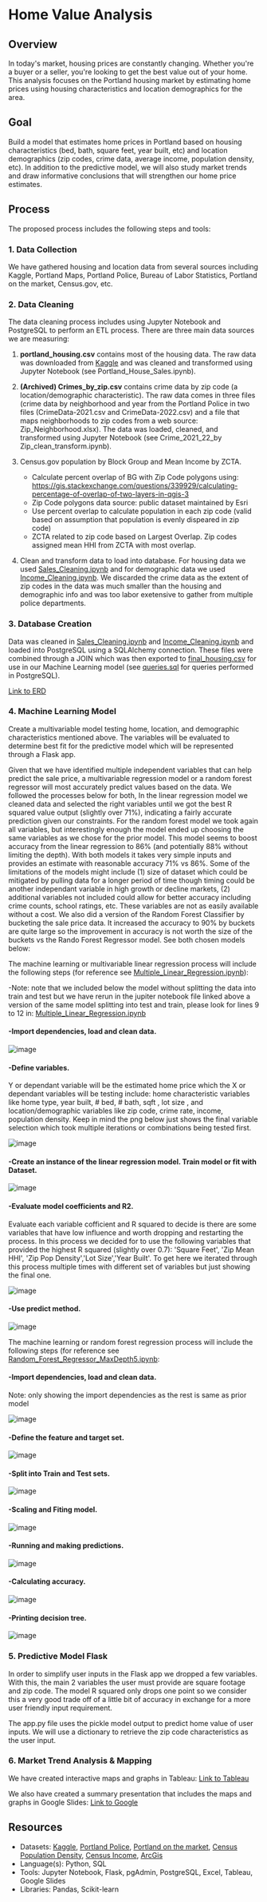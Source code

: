 # Home Value Analysis 

## Overview
In today's market, housing prices are constantly changing. Whether you're a buyer or a seller, you're looking to get the best value out of your home. This analysis focuses on the Portland housing market by estimating home prices using housing characteristics and location demographics for the area.

## Goal
Build a model that estimates home prices in Portland based on housing characteristics (bed, bath, square feet, year built, etc) and location demographics (zip codes, crime data, average income, population density, etc). In addition to the predictive model, we will also study market trends and draw informative conclusions that will strengthen our home price estimates.

## Process
The proposed process includes the following steps and tools:

### 1. Data Collection
We have gathered housing and location data from several sources including Kaggle, Portland Maps, Portland Police, Bureau of Labor Statistics, Portland on the market, Census.gov, etc.

### 2. Data Cleaning
The data cleaning process includes using Jupyter Notebook and PostgreSQL to perform an ETL process. There are three main data sources we are measuring:

1. **portland_housing.csv** contains most of the housing data. The raw data was downloaded from [Kaggle](https://www.kaggle.com/datasets/threnjen/portland-housing-prices-sales-jul-2020-jul-2021?select=portland_housing.csv) and was cleaned and transformed using Jupyter Notebook (see Portland_House_Sales.ipynb). 

2. **(Archived) Crimes_by_zip.csv** contains crime data by zip code (a location/demographic characteristic). The raw data comes in three files (crime data by neighborhood and year from the Portland Police in two files (CrimeData-2021.csv and CrimeData-2022.csv) and a file that maps neighborhoods to zip codes from a web source: Zip_Neighborhood.xlsx). The data was loaded, cleaned, and transformed using Jupyter Notebook (see Crime_2021_22_by Zip_clean_transform.ipynb). 

3. Census.gov population by Block Group and Mean Income by ZCTA.
    * Calculate percent overlap of BG with Zip Code polygons using:
    https://gis.stackexchange.com/questions/339929/calculating-percentage-of-overlap-of-two-layers-in-qgis-3
    * Zip Code polygons data source: public dataset maintained by Esri
    * Use percent overlap to calculate population in each zip code (valid based on assumption that population is evenly dispeared in zip code)
    * ZCTA related to zip code based on Largest Overlap. Zip codes assigned mean HHI from ZCTA with most overlap.

4. Clean and transform data to load into database. For housing data we used [Sales_Cleaning.ipynb](https://github.com/klcollins503/Data_Bootcamp_Final_Project/blob/main/Sales_Cleaning.ipynb) and for demographic data we used [Income_Cleaning.ipynb](https://github.com/klcollins503/Data_Bootcamp_Final_Project/blob/main/Income_Cleaning.ipynb). We discarded the crime data as the extent of zip codes in the data was much smaller than the housing and demographic info and was too labor exetensive to gather from multiple police departments.

### 3. Database Creation  
Data was cleaned in [Sales_Cleaning.ipynb](https://github.com/klcollins503/Data_Bootcamp_Final_Project/blob/main/Sales_Cleaning.ipynb) and [Income_Cleaning.ipynb](https://github.com/klcollins503/Data_Bootcamp_Final_Project/blob/main/Income_Cleaning.ipynb) and loaded into PostgreSQL using a SQLAlchemy connection. These files were combined through a JOIN which was then exported to [final_housing.csv](https://github.com/klcollins503/Data_Bootcamp_Final_Project/blob/main/Resources/final_housing.csv) for use in our Machine Learning model (see [queries.sql](https://github.com/klcollins503/Data_Bootcamp_Final_Project/blob/main/Queries/queries.sql) for queries performed in PostgreSQL).

[Link to ERD](https://github.com/klcollins503/Data_Bootcamp_Final_Project/blob/main/Resources/EntityRelationshipDiagram.png)

### 4. Machine Learning Model
Create a multivariable model testing home, location, and demographic characteristics mentioned above. The variables will be evaluated to determine best fit for the predictive model which will be represented through a Flask app.

Given that we have identified multiple independent variables that can help predict the sale price, a multivariable regression model or a random forest regressor will most accurately predict values based on the data. We followed the processes below for both, In the linear regression model we cleaned data and selected the right variables until we got the best R squared value output (slightly over 71%), indicating a fairly accurate prediction given our constraints. For the random forest model we took again all variables, but interestingly enough the model ended up choosing the same variables as we chose for the prior model. This model seems to boost accuracy from the linear regression to 86% (and potentially 88% without limiting the depth). With both models it takes very simple inputs and provides an estimate with reasonable accuracy 71% vs 86%. Some of the limitations of the models might include (1) size of dataset which could be mitigated by pulling data for a longer period of time though timing could be another independant variable in high growth or decline markets, (2) additional variables not included could allow for better accuracy including crime counts, school ratings, etc. These variables are not as easily available without a cost. We also did a version of the Random Forest Classifier by bucketing the sale price data. It increased the accuracy to 90% by buckets are quite large so the improvement in accuracy is not worth the size of the buckets vs the Rando Forest Regressor model. See both chosen models below:

The machine learning or multivariable linear regression process will include the following steps (for reference see [Multiple_Linear_Regression.ipynb](https://github.com/klcollins503/Data_Bootcamp_Final_Project/blob/main/Multiple_Linear_Regression.ipynb)):

-Note: note that we included below the model without splitting the data into train and test but we have rerun in the jupiter notebook file linked above a version of the same model splitting into test and train, please look for lines 9 to 12 in: [Multiple_Linear_Regression.ipynb](https://github.com/klcollins503/Data_Bootcamp_Final_Project/blob/main/Multiple_Linear_Regression.ipynb)

#### -Import dependencies, load and clean data.

![image](https://user-images.githubusercontent.com/96096924/169199304-36107437-9051-490c-a5e4-cff6c909f17d.png)


#### -Define variables.
Y or dependant variable will be the estimated home price which the X or dependant variables will be testing include: home characteristic variables like home type, year built, # bed, # bath, sqft , lot size , and location/demographic variables like zip code, crime rate, income, population density. Keep in mind the png below just shows the final variable selection which took multiple iterations or combinations being tested first.

![image](https://user-images.githubusercontent.com/96096924/169199373-169ba359-d65e-4545-ae4c-422875bfa77b.png)

#### -Create an instance of the linear regression model. Train model or fit with Dataset.

![image](https://user-images.githubusercontent.com/96096924/169199488-da33daf8-138e-45ba-9b98-232624574c3e.png)

#### -Evaluate model coefficients and R2.
Evaluate each variable cofficient and R squared to decide is there are some variables that have low influence and worth dropping and restarting the process. In this process we decided for to use the following variables that provided the highest R squared (slightly over 0.7): 'Square Feet', 'Zip Mean HHI', 'Zip Pop Density','Lot Size','Year Built'. To get here we iterated through this process multiple times with different set of variables but just showing the final one.

![image](https://user-images.githubusercontent.com/96096924/169199597-d4a8719f-3301-415e-b9f5-bbb55d0d1850.png)


#### -Use predict method.

![image](https://user-images.githubusercontent.com/96096924/169199790-12ded49d-38fd-4c88-9fcf-28bb979897ad.png)

The machine learning or random forest regression process will include the following steps (for reference see [Random_Forest_Regressor_MaxDepth5.ipynb](https://github.com/klcollins503/Data_Bootcamp_Final_Project/blob/main/Random_Forest_Regressor_MaxDepth5.ipynb):

#### -Import dependencies, load and clean data. 
Note: only showing the import dependencies as the rest is same as prior model

![image](https://user-images.githubusercontent.com/96096924/169628745-81afcd75-8e6a-49c7-aee7-70bb1479d5c9.png)

#### -Define the feature and target set.

![image](https://user-images.githubusercontent.com/96096924/169628810-175e67fb-5754-4975-bd30-0fde7c8cea81.png)

#### -Split into Train and Test sets.

![image](https://user-images.githubusercontent.com/96096924/169628847-ca4f1762-0504-428b-a2a2-be5dd5fd4fab.png)

#### -Scaling and Fiting model.

![image](https://user-images.githubusercontent.com/96096924/169628893-d43be3f5-ca20-4082-b46a-fd00401a940d.png)

#### -Running and making predictions.

![image](https://user-images.githubusercontent.com/96096924/169628939-58e0b79a-2a59-4dce-8ff6-181f9005d9f9.png)

#### -Calculating accuracy.

![image](https://user-images.githubusercontent.com/96096924/169628970-b56a0e00-e4d7-40f7-8fb7-3273bdbe8709.png)

#### -Printing decision tree.

![image](https://user-images.githubusercontent.com/96096924/169629001-06d556f2-009b-4205-9139-8f5fc26e95cb.png)

### 5. Predictive Model Flask 

In order to simplify user inputs in the Flask app we dropped a few variables. With this, the main 2 variables the user must provide are square footage and zip code. The model R squared only drops one point so we consider this a very good trade off of a little bit of accuracy in exchange for a more user friendly input requirement.

The app.py file uses the pickle model output to predict home value of user inputs. We will use a dictionary to retrieve the zip code characteristics as the user input.

### 6. Market Trend Analysis & Mapping

We have created interactive maps and graphs in Tableau: [Link to Tableau](https://public.tableau.com/views/FinalProject_16528921784890/Map1?:language=en-US&publish=yes&:display_count=n&:origin=viz_share_link)

We also have created a summary presentation that includes the maps and graphs in Google Slides: [Link to Google](https://docs.google.com/presentation/d/e/2PACX-1vROMHIh3D-UCJORpKo2s_XneHiCjf_OwLdKasuqfTai19b0_DwvtW7NHxBnI65dGvVG4HDaQPs5sPa-/pub?start=true&loop=true&delayms=3000&slide=id.g12c77fac72e_0_1)

## Resources
- Datasets: [Kaggle](https://www.kaggle.com/datasets/threnjen/portland-housing-prices-sales-jul-2020-jul-2021?select=portland_housing.csv), [Portland Police](https://www.portlandoregon.gov/police/71978), [Portland on the market](https://www.portlandonthemarket.com/), [Census Population Density](https://data.census.gov/cedsci/table?q=B01003&g=0400000US41%241500000&tid=ACSDT5Y2020.B01003), [Census Income](https://data.census.gov/cedsci/table?q=income&g=0400000US41%241500000&tid=ACSDT5Y2020.B19001), [ArcGis](https://www.arcgis.com/home/item.html?id=8d2012a2016e484dafaac0451f9aea24)
- Language(s): Python, SQL
- Tools: Jupyter Notebook, Flask, pgAdmin, PostgreSQL, Excel, Tableau, Google Slides
- Libraries: Pandas, Scikit-learn
